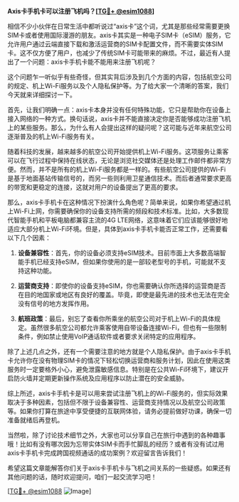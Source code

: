 **Axis卡手机卡可以注册飞机吗？[[TG💪+ @esim1088](https://t.me/s/esim1088)]**

相信不少小伙伴在日常生活中都听说过“axis卡”这个词，尤其是那些经常需要更换SIM卡或者使用国际漫游的朋友。axis卡其实是一种电子SIM卡（eSIM）服务，它允许用户通过云端直接下载和激活运营商的SIM卡配置文件，而不需要实体SIM卡。这不仅方便了用户，也减少了传统SIM卡可能带来的麻烦。不过，最近有人提出了一个问题：axis卡手机卡能不能用来注册飞机呢？

这个问题乍一听似乎有些奇怪，但其实背后涉及到几个方面的内容，包括航空公司的规定、机上Wi-Fi服务以及个人隐私保护等。为了给大家一个清晰的答案，我们今天就来详细探讨一下。

首先，让我们明确一点：axis卡本身并没有任何特殊功能，它只是帮助你在设备上接入网络的一种方式。换句话说，axis卡并不能直接决定你是否能够成功注册飞机上的某些服务。那么，为什么有人会提出这样的疑问呢？这可能与近年来航空公司逐渐普及的机上Wi-Fi服务有关。

随着科技的发展，越来越多的航空公司开始提供机上Wi-Fi服务。这项服务让乘客可以在飞行过程中保持在线状态，无论是浏览社交媒体还是处理工作邮件都非常方便。然而，并不是所有的机上Wi-Fi服务都是一样的。有些航空公司提供的Wi-Fi是基于地面基站传输信号的，而另一些则利用卫星通信技术。而后者通常要求更高的带宽和更稳定的连接，这就对用户的设备提出了更高的要求。

那么，axis卡手机卡在这种情况下扮演什么角色呢？简单来说，如果你希望通过机上Wi-Fi上网，你需要确保你的设备支持所需的频段和技术标准。比如，大多数现代智能手机和平板电脑都兼容主流的4G LTE网络，这意味着它们应该能够很好地适应大部分机上Wi-Fi环境。但是，具体到axis卡手机卡能否正常工作，还需要看以下几个因素：

1. **设备兼容性**：首先，你的设备必须支持eSIM技术。目前市面上大多数高端智能手机已经支持eSIM，但如果你使用的是一部较老型号的手机，可能就不支持这种功能。
   
2. **运营商支持**：即使你的设备支持eSIM，你也需要确认你所选择的运营商是否在目的地国家或地区有良好的覆盖。毕竟，即使是最先进的技术也无法在完全没有信号的地方发挥作用。

3. **航班政策**：最后，别忘了查看你所乘坐的航空公司对于机上Wi-Fi的具体规定。虽然很多航空公司都允许乘客使用自带设备连接Wi-Fi，但也有一些限制条件，例如禁止使用VoIP通话软件或者要求关闭特定的应用程序。

除了上述几点之外，还有一个需要注意的地方就是个人隐私保护。由于axis卡手机卡允许你在没有物理SIM卡的情况下轻松切换运营商和服务计划，因此在使用这类服务时一定要格外小心，避免泄露敏感信息。特别是在公共Wi-Fi环境下，建议开启防火墙并定期更新操作系统及应用程序以防止潜在的安全威胁。

综上所述，axis卡手机卡是可以用来尝试注册飞机上的Wi-Fi服务的，但实际效果取决于多种因素，包括但不限于设备兼容性、运营商支持情况以及航空公司政策等。如果你打算在旅途中享受便捷的互联网体验，请务必提前做好功课，确保一切准备就绪后再登机。

当然啦，除了讨论技术细节之外，大家也可以分享自己在旅行中遇到的各种趣事哦！比如有没有哪次因为忘带实体SIM卡而手忙脚乱的经历？或者有没有试过用axis卡手机卡完成跨国视频通话的成功案例？欢迎留言告诉我们！

希望这篇文章能解答你们关于axis卡手机卡与飞机之间关系的一些疑惑。如果还有其他问题的话，随时欢迎提问，咱们一起交流学习吧！

[[TG💪+ @esim1088](https://t.me/s/esim1088) ![Image](https://i.postimg.cc/4NQfJmqS/Snipaste-2025-05-13-00-14-12.png)]